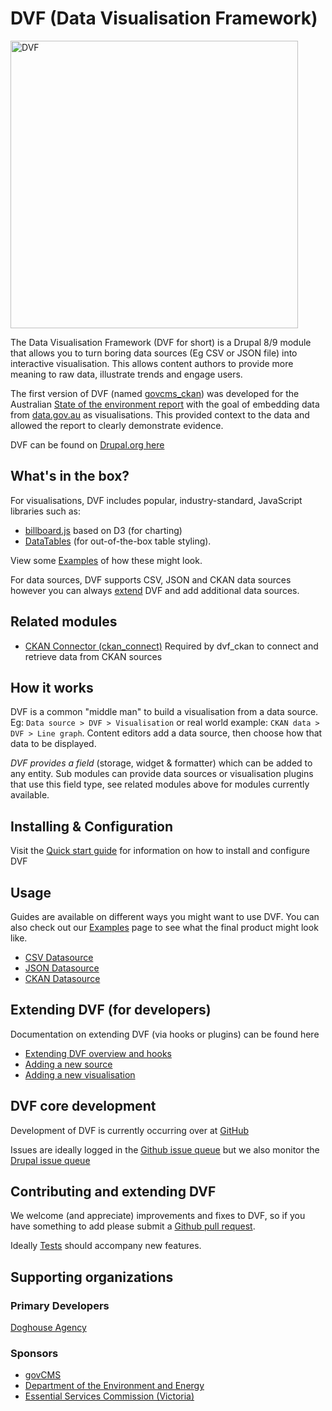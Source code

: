 # DVF (Data Visualisation Framework)

<img src="https://github.com/govCMS/dvf/wiki/images/dvf-logo.png" alt="DVF" width="460" />

The Data Visualisation Framework (DVF for short) is a Drupal 8/9 module that allows
you to turn boring data sources (Eg CSV or JSON file) into interactive visualisation.
This allows content authors to provide more meaning to raw data, illustrate trends
and engage users.

The first version of DVF (named [govcms_ckan](https://www.drupal.org/project/govcms_ckan))
was developed for the Australian [State of the environment report](https://soe.environment.gov.au/)
with the goal of embedding data from [data.gov.au](https://data.gov.au/) as visualisations.
This provided context to the data and allowed the report to clearly demonstrate evidence.

DVF can be found on [Drupal.org here](https://www.drupal.org/project/dvf)

## What's in the box?

For visualisations, DVF includes popular, industry-standard, JavaScript libraries
such as:

* [billboard.js](https://naver.github.io/billboard.js/) based on D3 (for charting)
* [DataTables](https://datatables.net/) (for out-of-the-box table styling).

View some [Examples](https://github.com/govCMS/dvf/wiki/Examples) of how these might
look.

For data sources, DVF supports CSV, JSON and CKAN data sources however you can
always [extend](https://github.com/govCMS/dvf/wiki/Extending-DVF) DVF and add
additional data sources.

## Related modules

* [CKAN Connector (ckan_connect)](https://www.drupal.org/project/ckan_connect)
  Required by dvf_ckan to connect and retrieve data from CKAN sources

## How it works

DVF is a common "middle man" to build a visualisation from a data source. Eg:
`Data source > DVF > Visualisation` or real world example: `CKAN data > DVF >
Line graph`. Content editors add a data source, then choose how that data to
be displayed.

*DVF provides a field* (storage, widget & formatter) which can be added to any
entity. Sub modules can provide data sources or visualisation plugins that use
this field type, see related modules above for modules currently available.

## Installing & Configuration

Visit the [Quick start guide](https://github.com/govCMS/dvf/wiki/Quick-Start) for
information on how to install and configure DVF

## Usage

Guides are available on different ways you might want to use DVF. You can also
check out our [Examples](https://github.com/govCMS/dvf/wiki/Examples) page to
see what the final product might look like.

* [CSV Datasource](https://github.com/govCMS/dvf/wiki/CSV-Datasource)
* [JSON Datasource](https://github.com/govCMS/dvf/wiki/JSON-Datasource)
* [CKAN Datasource](https://github.com/govCMS/dvf/wiki/CSV-Datasource)

## Extending DVF (for developers)

Documentation on extending DVF (via hooks or plugins) can be found here

* [Extending DVF overview and hooks](https://github.com/govCMS/dvf/wiki/Extending-DVF)
* [Adding a new source](https://github.com/govCMS/dvf/wiki/Adding-New-Source)
* [Adding a new visualisation](https://github.com/govCMS/dvf/wiki/Adding-New-Visualisations)

## DVF core development

Development of DVF is currently occurring over at [GitHub](https://github.com/govCMS/dvf)

Issues are ideally logged in the [Github issue queue](https://github.com/govCMS/dvf/issues)
but we also monitor the [Drupal issue queue](https://www.drupal.org/project/issues/dvf)

## Contributing and extending DVF

We welcome (and appreciate) improvements and fixes to DVF, so if you have something to add
please submit a [Github pull request](https://github.com/govCMS/dvf/pulls).

Ideally [Tests](https://github.com/govCMS/dvf/wiki/Tests) should accompany new
features.

## Supporting organizations

### Primary Developers

[Doghouse Agency](http://doghouse.agency)

### Sponsors

* [govCMS](https://www.govcms.gov.au/)
* [Department of the Environment and Energy](http://www.environment.gov.au/)
* [Essential Services Commission (Victoria)](https://www.esc.vic.gov.au/)
